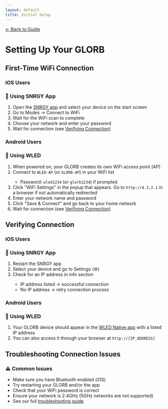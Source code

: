 ```yaml
---
layout: default
title: Initial Setup
---
```


<div class="back-nav">
  <a href="{{ site.baseurl }}/">← Back to Guide</a>
</div>

# Setting Up Your GLORB

## First-Time WiFi Connection

### iOS Users
<div class="platform-card">
    <h3>📱 Using SNRGY App</h3>
    <ol>
        <li>Open the <a href="https://apps.apple.com/us/app/snrgy/id6587549578">SNRGY app</a> and select your device on the start screen</li>
        <li>Go to Modes → Connect to WiFi</li>
        <li>Wait for the WiFi scan to complete</li>
        <li>Choose your network and enter your password</li>
        <li>Wait for connection (see <a href="#verifying-connection">Verifying Connection</a>)</li>
    </ol>
</div>

### Android Users
<div class="platform-card">
    <h3>🤖 Using WLED</h3>
    <ol>
        <li>When powered on, your GLORB creates its own WiFi access point (AP)</li>
        <li>Connect to <code>WLED-AP</code> (or <code>GLORB-AP</code>) in your WiFi list</li>
        <ul>
            <li>Password: <code>wled1234</code> (or <code>glorb1234</code>) if prompted</li>
        </ul>
        <li>Click "WiFi Settings" in the popup that appears. Go to <code>http://4.3.2.1</code> in a browser if not automatically redirected</li>
        <li>Enter your network name and password</li>
        <li>Click "Save & Connect" and go back to your home network</li>
        <li>Wait for connection (see <a href="#verifying-connection">Verifying Connection</a>)</li>
    </ol>
</div>

## Verifying Connection

### iOS Users
<div class="platform-card">
    <h3>📱 Using SNRGY App</h3>
    <ol>
        <li>Restart the SNRGY app</li>
        <li>Select your device and go to Settings (⚙️)</li>
        <li>Check for an IP address in info section</li>
        <ul>
            <li>IP address listed → successful connection</li>
            <li>No IP address → retry connection process</li>
        </ul>
    </ol>
</div>

### Android Users
<div class="platform-card">
    <h3>🤖 Using WLED</h3>
    <ol>
        <li>Your GLORB device should appear in the <a href="https://play.google.com/store/apps/details?id=ca.cgagnier.wlednativeandroid&hl=en">WLED Native app</a> with a listed IP address</li>
        <li>You can also access it through your browser at <code>http://[IP_ADDRESS]</code></li>
    </ol>
</div>

## Troubleshooting Connection Issues

<div class="platform-card">
    <h3>⚠️ Common Issues</h3>
    <ul>
        <li>Make sure you have Bluetooth enabled (iOS)</li>
        <li>Try restarting your GLORB and/or the app</li>
        <li>Check that your WiFi password is correct</li>
        <li>Ensure your network is 2.4GHz (5GHz networks are not supported)</li>
        <li>See our full <a href="{{ site.baseurl }}/troubleshooting#wifi-connection-issues">troubleshooting guide</a></li>
    </ul>
</div> 